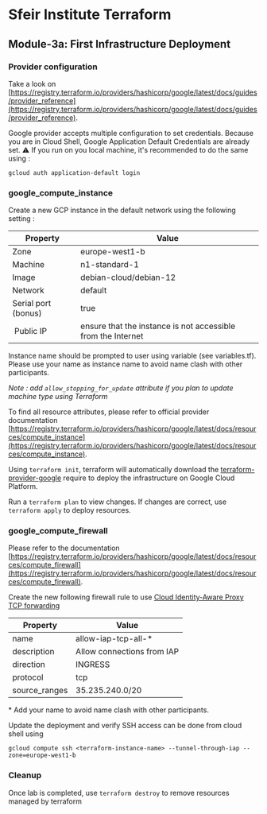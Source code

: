 # Sfeir Institute Terraform

## Module-3a: First Infrastructure Deployment

### Provider configuration

Take a look on [https://registry.terraform.io/providers/hashicorp/google/latest/docs/guides/provider_reference](https://registry.terraform.io/providers/hashicorp/google/latest/docs/guides/provider_reference).

Google provider accepts multiple configuration to set credentials. Because you are in Cloud Shell, Google Application Default Credentials are already set. 
⚠️ If you run on you local machine, it's recommended to do the same using : 

```shell
gcloud auth application-default login
```

### google_compute_instance

Create a new GCP instance in the default network using the following setting :

| Property | Value |
| - | - |
| Zone | europe-west1-b |
| Machine | n1-standard-1 |
| Image | debian-cloud/debian-12 |
| Network | default |
| Serial port (bonus) | true |
| Public IP | ensure that the instance is not accessible from the Internet |

Instance name should be prompted to user using variable (see variables.tf). Please use your name as instance name to avoid name clash with other participants.

*Note : add `allow_stopping_for_update` attribute if you plan to update machine type using Terraform*

To find all resource attributes, please refer to official provider documentation [https://registry.terraform.io/providers/hashicorp/google/latest/docs/resources/compute_instance](https://registry.terraform.io/providers/hashicorp/google/latest/docs/resources/compute_instance).

Using `terraform init`, terraform will automatically download the [terraform-provider-google](https://github.com/terraform-providers/terraform-provider-google) require to deploy the infrastructure on Google Cloud Platform.

Run a `terraform plan` to view changes.
If changes are correct, use `terraform apply` to deploy resources.

### google_compute_firewall

Please refer to the documentation [https://registry.terraform.io/providers/hashicorp/google/latest/docs/resources/compute_firewall](https://registry.terraform.io/providers/hashicorp/google/latest/docs/resources/compute_firewall).

Create the new following firewall rule to use [Cloud Identity-Aware Proxy TCP forwarding](https://cloud.google.com/iap/docs/tcp-forwarding-overview)

| Property | Value |
| - | - |
| name | allow-iap-tcp-all-* |
| description | Allow connections from IAP |
| direction | INGRESS |
| protocol | tcp |
| source_ranges | 35.235.240.0/20 |

\* Add your name to avoid name clash with other participants.

Update the deployment and verify SSH access can be done from cloud shell using

```shell
gcloud compute ssh <terraform-instance-name> --tunnel-through-iap --zone=europe-west1-b
```

### Cleanup

Once lab is completed, use `terraform destroy` to remove resources managed by terraform
